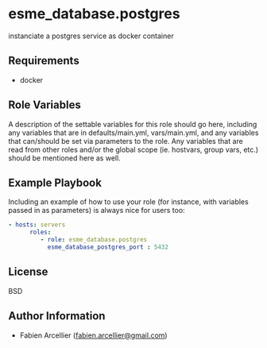esme_database.postgres
======================

instanciate a postgres service as docker container

Requirements
------------

* docker

Role Variables
--------------

A description of the settable variables for this role should go here, including
any variables that are in defaults/main.yml, vars/main.yml, and any variables
that can/should be set via parameters to the role. Any variables that are read
from other roles and/or the global scope (ie. hostvars, group vars, etc.) should
be mentioned here as well.

Example Playbook
----------------

Including an example of how to use your role (for instance, with variables
passed in as parameters) is always nice for users too:

```yaml
- hosts: servers
      roles:
         - role: esme_database.postgres
           esme_database_postgres_port : 5432

```
License
-------

BSD

Author Information
------------------

* Fabien Arcellier (fabien.arcellier@gmail.com)

